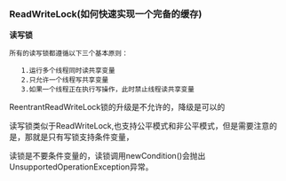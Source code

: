 ### ReadWriteLock(如何快速实现一个完备的缓存)

**读写锁**

    所有的读写锁都遵循以下三个基本原则：
    
       1.运行多个线程同时读共享变量
       2.只允许一个线程写共享变量
       3.如果一个线程正在执行写操作，此时禁止线程读共享变量
       
ReentrantReadWriteLock锁的升级是不允许的，降级是可以的


读写锁类似于ReadWriteLock,也支持公平模式和非公平模式，但是需要注意的是，那就是只有写锁支持条件变量，

读锁是不要条件变量的，读锁调用newCondition()会抛出UnsupportedOperationException异常。

         